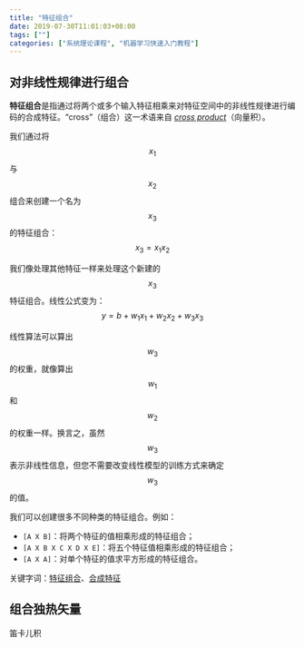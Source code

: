 ```yaml
---
title: "特征组合"
date: 2019-07-30T11:01:03+08:00
tags: [""]
categories: ["系统理论课程", "机器学习快速入门教程"]
---
```



## 对非线性规律进行组合

**特征组合**是指通过将两个或多个输入特征相乘来对特征空间中的非线性规律进行编码的合成特征。“cross”（组合）这一术语来自 [*cross product*](https://wikipedia.org/wiki/Cross_product)（向量积）。

我们通过将 $$x_1$$ 与 $$x_2$$ 组合来创建一个名为 $$x_3$$ 的特征组合：$$x_3 = x_1 x_2$$

我们像处理其他特征一样来处理这个新建的 $$x_3$$ 特征组合。线性公式变为：$$y = b + w_1x_1 + w_2x_2 + w_3x_3$$

线性算法可以算出 $$w_3$$ 的权重，就像算出 $$w_1$$ 和 $$w_2$$ 的权重一样。换言之，虽然 $$w_3$$ 表示非线性信息，但您不需要改变线性模型的训练方式来确定 $$w_3$$ 的值。



我们可以创建很多不同种类的特征组合。例如：

- `[A X B]`：将两个特征的值相乘形成的特征组合；
- `[A X B X C X D X E]`：将五个特征值相乘形成的特征组合；
- `[A X A]`：对单个特征的值求平方形成的特征组合。



关键字词：[特征组合](https://developers.google.cn/machine-learning/crash-course/glossary#feature_cross)、[合成特征](https://developers.google.cn/machine-learning/crash-course/glossary#synthetic_feature)

## 组合独热矢量

笛卡儿积

